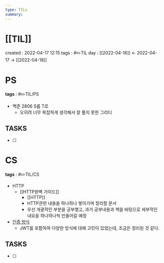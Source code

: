 ```yaml
---
type: TILs
summary: 
---
```


# [[TIL]]
created : 2022-04-17 12:15
tags : #✏️TIL
day : [[2022-04-16]] ← 2022-04-17 → [[2022-04-18]]

# PS
**tags** : #✏️TIL/PS
- 백준 2806 S를 T로
	- 오히려 너무 복잡하게 생각해서 잘 풀지 못한 그리디

## TASKS
- [ ] 

# CS
**tags** : #✏️TIL/CS
- HTTP
	- [[HTTP완벽 가이드]]
		- [[HTTP]]
		- HTTP관련 내용을 하나하나 쌓아가며 정리할 문서
		- 우선 개괄적인 부분을 공부했고, 과거 공부내용과 책을 바탕으로 세부적인 내요을 하나하나씩 만들어갈 예정
- [인증 방식](https://github.com/CS-yorisa/CS-COOK-BOOK/blob/main/%EB%84%A4%ED%8A%B8%EC%9B%8C%ED%81%AC/%EC%9D%B8%EC%A6%9D%20%EB%B0%A9%EC%8B%9D.md)
	- JWT를 포함하여 다양한 방식에 대해 고민이 있었는데, 조금은 정리된 것 같다.

## TASKS
- [ ] 
